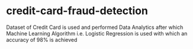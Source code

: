 # credit-card-fraud-detection
Dataset of Credit Card is used and performed Data Analytics after which Machine Learning Algorithm i.e. Logistic Regression is used with which an accuracy of 98% is achieved
